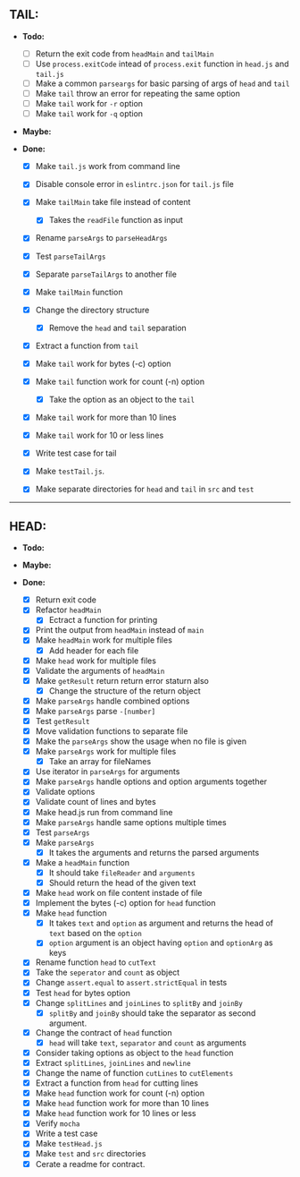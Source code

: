 ## **TAIL:**
  - **Todo:**
    - [ ] Return the exit code from `headMain` and `tailMain`
    - [ ] Use `process.exitCode` intead of `process.exit` function in `head.js` and `tail.js`
    - [ ] Make a common `parseargs` for basic parsing of args of `head` and `tail`
    - [ ] Make `tail` throw an error for repeating the same option
    - [ ] Make `tail` work for `-r` option
    - [ ] Make `tail` work for `-q` option

  - **Maybe:**


  - **Done:**
    - [x] Make `tail.js` work from command line
    - [x] Disable console error in `eslintrc.json` for `tail.js` file
    - [x] Make `tailMain` take file instead of content
      - [x] Takes the `readFile` function as input 
    - [x] Rename `parseArgs` to `parseHeadArgs`
    - [x] Test `parseTailArgs`
    - [x] Separate `parseTailArgs` to another file
    - [x] Make `tailMain` function
    - [x] Change the directory structure
      - [x] Remove the `head` and `tail` separation
    - [x] Extract a function from `tail`
    - [x] Make `tail` work for bytes (-c) option
    - [x] Make `tail` function work for count (-n) option
      - [x] Take the option as an object to the `tail`
    - [x] Make `tail` work for more than 10 lines
    - [x] Make `tail` work for 10 or less lines
    - [x] Write test case for tail
    - [x] Make `testTail.js`.
    - [x] Make separate directories for `head` and `tail` in `src` and `test`


---

## **HEAD:**
  - **Todo:**

  - **Maybe:**

  - **Done:**
    - [x] Return exit code
    - [x] Refactor `headMain`
      - [x] Ectract a function for printing
    - [x] Print the output from `headMain` instead of `main`
    - [x] Make `headMain` work for multiple files
      - [x] Add header for each file
    - [x] Make `head` work for multiple files
    - [x] Validate the arguments of `headMain`
    - [x] Make `getResult` return return error staturn also
      -[x] Change the structure of the return object
    - [x] Make `parseArgs` handle combined options
    - [x] Make `parseArgs` parse `-[number]`
    - [x] Test `getResult`
    - [x] Move validation functions to separate file
    - [x] Make the `parseArgs` show the usage when no file is given
    - [x] Make `parseArgs` work for multiple files
      - [x] Take an array for fileNames
    - [x] Use iterator in `parseArgs` for arguments
    - [x] Make `parseArgs` handle options and option arguments together
    - [x] Validate options
    - [x] Validate count of lines and bytes
    - [x] Make head.js run from command line
    - [x] Make `parseArgs` handle same options multiple times
    - [x] Test `parseArgs`
    - [x] Make `parseArgs`
      - [x] It takes the arguments and returns the parsed arguments
    - [x] Make a `headMain` function
      - [x] It should take `fileReader` and `arguments`
      - [x] Should return the head of the given text
    - [x] Make `head` work on file content instade of file
    - [x] Implement the bytes (-c) option for `head` function
    - [x] Make `head` function
      - [x] It takes `text` and `option` as argument and returns the head of `text` based on the `option`
      - [x] `option` argument is an object having `option` and `optionArg` as keys
    - [x] Rename function `head` to `cutText`
    - [x] Take the `seperator` and `count` as object
    - [x] Change `assert.equal` to `assert.strictEqual` in tests
    - [x] Test `head` for bytes option
    - [x] Change `splitLines` and `joinLines` to `splitBy` and `joinBy`
      - [x] `splitBy` and `joinBy` should take the separator as second argument.
    - [x] Change the contract of `head` function
      - [x] `head` will take `text`, `separator` and `count` as arguments
    - [x] Consider taking options as object to the `head` function
    - [x] Extract `splitLines`, `joinLines` and `newline`
    - [x] Change the name of function `cutLines` to `cutElements`
    - [x] Extract a function from `head` for cutting lines
    - [x] Make `head` function work for count (-n) option
    - [x] Make `head` function work for more than 10 lines
    - [x] Make `head` function work for 10 lines or less
    - [x] Verify `mocha`
    - [x] Write a test case
    - [x] Make `testHead.js`
    - [x] Make `test` and `src` directories
    - [x] Cerate a readme for contract.
